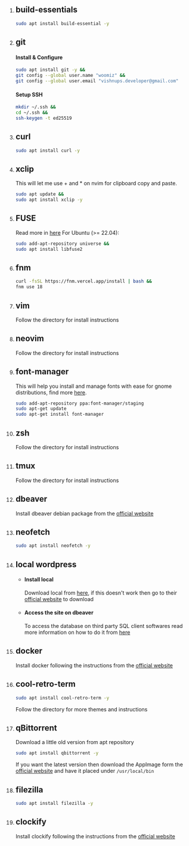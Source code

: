 1. ## **build-essentials**
    ```sh 
    sudo apt install build-essential -y
    ```

1. ## **git**
    #### Install & Configure
    ```sh
    sudo apt install git -y &&
    git config --global user.name "woomiz" &&
    git config --global user.email "vishnups.developer@gmail.com"
    ```
    #### Setup SSH
    ```sh
    mkdir ~/.ssh &&
    cd ~/.ssh &&
    ssh-keygen -t ed25519
    ```

1. ## **curl**
    ```sh
    sudo apt install curl -y
    ```

1. ## **xclip**
    This will let me use + and * on nvim for clipboard copy and paste. 
    ```sh
    sudo apt update &&
    sudo apt install xclip -y
    ```

1. ## **FUSE**
    Read more in [here](https://github.com/AppImage/AppImageKit/wiki/FUSE)
    For Ubuntu (>= 22.04):

    ```sh
    sudo add-apt-repository universe &&
    sudo apt install libfuse2
    ```

1. ## **fnm**
    ```sh
    curl -fsSL https://fnm.vercel.app/install | bash &&
    fnm use 18
    ```

1. ## **vim**
    Follow the directory for install instructions

1. ## **neovim**
    Follow the directory for install instructions

1. ## **font-manager**
    This will help you install and manage fonts with ease for gnome distributions, find more [here](https://github.com/FontManager/font-manager).
    ```sh
    sudo add-apt-repository ppa:font-manager/staging
    sudo apt-get update
    sudo apt-get install font-manager
    ```

1. ## **zsh**
    Follow the directory for install instructions

1. ## **tmux**
    Follow the directory for install instructions

1. ## **dbeaver**
    Install dbeaver debian package from the [official website](https://dbeaver.io/download)

1. ## **neofetch**
    ```sh
    sudo apt install neofetch -y
    ```

1. ## **local wordpress**
    - #### Install local
        Download local from [here](https://cdn.localwp.com/stable/latest/deb), if this doesn't work then go to their [official website](https://localwp.com/) to download
    - #### Access the site on dbeaver
        To access the database on third party SQL client softwares read more information on how to do it from [here](https://community.localwp.com/t/how-can-i-connect-to-mysql-using-tcp-ip-rather-than-a-socket-on-macos-linux/21220)

1. ## **docker**
    Install docker following the instructions from the [official website](https://docs.docker.com/engine/install/ubuntu/#installation-methods)

1. ## **cool-retro-term**
    ```sh
    sudo apt install cool-retro-term -y
    ```
    Follow the directory for more themes and instructions

1. ## **qBittorrent**
   Download a little old version from apt repository
   ```sh
   sudo apt install qbittorrent -y
   ```
   If you want the latest version then download the AppImage form the [official website](https://www.fosshub.com/qBittorrent.html) and have it placed under `/usr/local/bin` 

1. ## **filezilla**
    ```sh
    sudo apt install filezilla -y
    ```

1. ## **clockify**
    Install clockify following the instructions from the [official website](https://clockify.me/apps)
